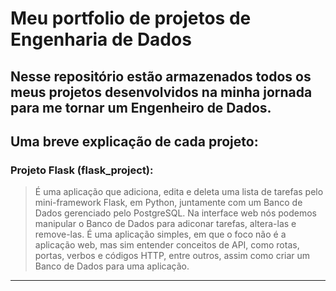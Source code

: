 #  Meu portfolio de projetos de Engenharia de Dados

## Nesse repositório estão armazenados todos os meus projetos desenvolvidos na minha jornada para me tornar um Engenheiro de Dados.

## Uma breve explicação de cada projeto:

### Projeto Flask (flask_project):

> É uma aplicação que adiciona, edita e deleta uma lista de tarefas pelo mini-framework Flask, em Python, juntamente com um Banco de Dados gerenciado pelo PostgreSQL. Na interface web nós podemos manipular o Banco de Dados para adiconar tarefas, altera-las e remove-las. É uma aplicação simples, em que o foco não é a aplicação web, mas sim entender conceitos de API, como rotas, portas, verbos e códigos HTTP, entre outros, assim como criar um Banco de Dados para uma aplicação.

___
